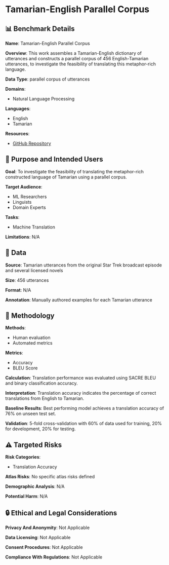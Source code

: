 # Tamarian-English Parallel Corpus

## 📊 Benchmark Details

**Name**: Tamarian-English Parallel Corpus

**Overview**: This work assembles a Tamarian-English dictionary of utterances and constructs a parallel corpus of 456 English-Tamarian utterances, to investigate the feasibility of translating this metaphor-rich language.

**Data Type**: parallel corpus of utterances

**Domains**:
- Natural Language Processing

**Languages**:
- English
- Tamarian

**Resources**:
- [GitHub Repository](https://github.com/cognitiveailab/darmok)

## 🎯 Purpose and Intended Users

**Goal**: To investigate the feasibility of translating the metaphor-rich constructed language of Tamarian using a parallel corpus.

**Target Audience**:
- ML Researchers
- Linguists
- Domain Experts

**Tasks**:
- Machine Translation

**Limitations**: N/A

## 💾 Data

**Source**: Tamarian utterances from the original Star Trek broadcast episode and several licensed novels

**Size**: 456 utterances

**Format**: N/A

**Annotation**: Manually authored examples for each Tamarian utterance

## 🔬 Methodology

**Methods**:
- Human evaluation
- Automated metrics

**Metrics**:
- Accuracy
- BLEU Score

**Calculation**: Translation performance was evaluated using SACRE BLEU and binary classification accuracy.

**Interpretation**: Translation accuracy indicates the percentage of correct translations from English to Tamarian.

**Baseline Results**: Best performing model achieves a translation accuracy of 76% on unseen test set.

**Validation**: 5-fold cross-validation with 60% of data used for training, 20% for development, 20% for testing.

## ⚠️ Targeted Risks

**Risk Categories**:
- Translation Accuracy

**Atlas Risks**:
No specific atlas risks defined

**Demographic Analysis**: N/A

**Potential Harm**: N/A

## 🔒 Ethical and Legal Considerations

**Privacy And Anonymity**: Not Applicable

**Data Licensing**: Not Applicable

**Consent Procedures**: Not Applicable

**Compliance With Regulations**: Not Applicable

